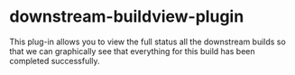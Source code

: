 downstream-buildview-plugin
===========================

This plug-in allows you to view the full status all the downstream builds so that we can graphically see that everything for this build has been completed successfully.